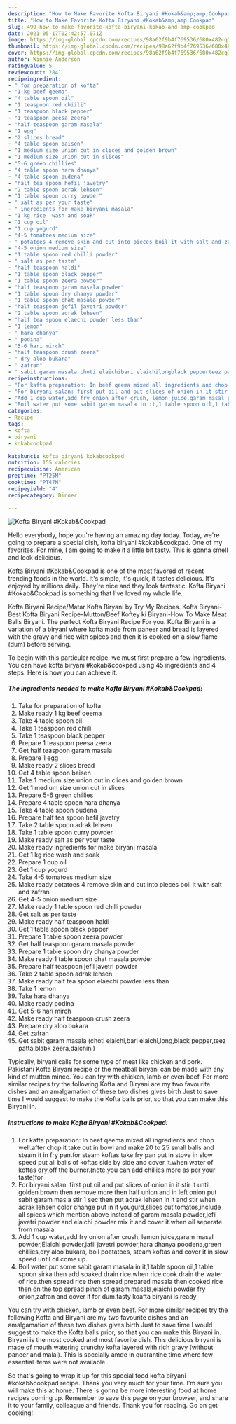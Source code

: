 ```yaml
---
description: "How to Make Favorite Kofta Biryani #Kokab&amp;amp;Cookpad"
title: "How to Make Favorite Kofta Biryani #Kokab&amp;amp;Cookpad"
slug: 499-how-to-make-favorite-kofta-biryani-kokab-and-amp-cookpad
date: 2021-05-17T02:42:57.071Z
image: https://img-global.cpcdn.com/recipes/98a62f9b4f769536/680x482cq70/kofta-biryani-kokabcookpad-recipe-main-photo.jpg
thumbnail: https://img-global.cpcdn.com/recipes/98a62f9b4f769536/680x482cq70/kofta-biryani-kokabcookpad-recipe-main-photo.jpg
cover: https://img-global.cpcdn.com/recipes/98a62f9b4f769536/680x482cq70/kofta-biryani-kokabcookpad-recipe-main-photo.jpg
author: Winnie Anderson
ratingvalue: 5
reviewcount: 2841
recipeingredient:
- " for preparation of kofta"
- "1 kg beef qeema"
- "4 table spoon oil"
- "1 teaspoon red chiili"
- "1 teaspoon black pepper"
- "1 teaspoon peesa zeera"
- "half teaspoon garam masala"
- "1 egg"
- "2 slices bread"
- "4 table spoon baisen"
- "1 medium size union cut in clices and golden brown"
- "1 medium size union cut in slices"
- "5-6 green chillies"
- "4 table spoon hara dhanya"
- "4 table spoon pudena"
- "half tea spoon hefil javetry"
- "2 table spoon adrak lehsen"
- "1 table spoon curry powder"
- " salt as per your taste"
- " ingredients for make biryani masala"
- "1 kg rice  wash and soak"
- "1 cup oil"
- "1 cup yogurd"
- "4-5 tomatoes medium size"
- " potatoes 4 remove skin and cut into pieces boil it with salt and zafran"
- "4-5 onion medium size"
- "1 table spoon red chilli powder"
- " salt as per taste"
- "half teaspoon haldi"
- "1 table spoon black pepper"
- "1 table spoon zeera powder"
- "half teaspoon garam masala powder"
- "1 table spoon dry dhanya powder"
- "1 table spoon chat masala powder"
- "half teaspoon jefil javetri powder"
- "2 table spoon adrak lehsen"
- "half tea spoon elaechi powder less than"
- "1 lemon"
- " hara dhanya"
- " podina"
- "5-6 hari mirch"
- "half teaspoon crush zeera"
- " dry aloo bukara"
- " zafran"
- " sabit garam masala choti elaichibari elaichilongblack pepperteez pattablabk zeeradalchini"
recipeinstructions:
- "For kafta preparation: In beef qeema mixed all ingredients and chop well.after chop it take out in bowl and make 20 to 25 small balls and steam it in fry pan.for steam koftas take fry pan put in stove in slow speed put all balls of koftas side by side and cover it.when water of koftas dry,off the burner.(note.you can add chillies more as per your taste)for"
- "For biryani salan: first put oil and put slices of onion in it stir it until golden brown then remove more then half union and in left onion put sabit garam masla stir 1 sec then put adrak lehsen in it and stir when adrak lehsen color change put in it yougurd,slices cut tomatos,include all spices which mention above instead of garam masala powder,jefil javetri powder and elaichi powder mix it and cover it.when oil seperate from masala."
- "Add 1 cup water,add fry onion after crush, lemon juice,garam masal powder,Elaichi powder,jafil javetri powder,hara dhanya poodena,green chillies,dry aloo bukara, boil poatatoes, steam koftas and cover it in slow speed until oil come up."
- "Boil water put some sabit garam masala in it,1 table spoon oil,1 table spoon sirka then add soaked drain rice.when rice cook drain the water of rice.then spread rice then spread prepared masala then cooked rice then on the top spread pinch of garam masala,elaichi powder fry onion,zafran and cover it for dum.tasty koafta biryani is ready"
categories:
- Recipe
tags:
- kofta
- biryani
- kokabcookpad

katakunci: kofta biryani kokabcookpad 
nutrition: 155 calories
recipecuisine: American
preptime: "PT25M"
cooktime: "PT47M"
recipeyield: "4"
recipecategory: Dinner

---
```



![Kofta Biryani #Kokab&amp;Cookpad](https://img-global.cpcdn.com/recipes/98a62f9b4f769536/680x482cq70/kofta-biryani-kokabcookpad-recipe-main-photo.jpg)

Hello everybody, hope you're having an amazing day today. Today, we're going to prepare a special dish, kofta biryani #kokab&amp;cookpad. One of my favorites. For mine, I am going to make it a little bit tasty. This is gonna smell and look delicious.

Kofta Biryani #Kokab&amp;Cookpad is one of the most favored of recent trending foods in the world. It's simple, it's quick, it tastes delicious. It's enjoyed by millions daily. They're nice and they look fantastic. Kofta Biryani #Kokab&amp;Cookpad is something that I've loved my whole life.

Kofta Biryani Recipe/Matar Kofta Biryani by Try My Recipes. Kofta Biryani-Best Kofta Biryani Recipe-Mutton/Beef Koftey ki Biryani-How To Make Meat Balls Biryani. The perfect Kofta Biryani Recipe For you. Kofta Biryani is a variation of a biryani where kofta made from paneer and bread is layered with the gravy and rice with spices and then it is cooked on a slow flame (dum) before serving.


To begin with this particular recipe, we must first prepare a few ingredients. You can have kofta biryani #kokab&amp;cookpad using 45 ingredients and 4 steps. Here is how you can achieve it.

<!--inarticleads1-->

##### The ingredients needed to make Kofta Biryani #Kokab&amp;Cookpad:

1. Take  for preparation of kofta
1. Make ready 1 kg beef qeema
1. Take 4 table spoon oil
1. Take 1 teaspoon red chiili
1. Take 1 teaspoon black pepper
1. Prepare 1 teaspoon peesa zeera
1. Get half teaspoon garam masala
1. Prepare 1 egg
1. Make ready 2 slices bread
1. Get 4 table spoon baisen
1. Take 1 medium size union cut in clices and golden brown
1. Get 1 medium size union cut in slices
1. Prepare 5-6 green chillies
1. Prepare 4 table spoon hara dhanya
1. Take 4 table spoon pudena
1. Prepare half tea spoon hefil javetry
1. Take 2 table spoon adrak lehsen
1. Take 1 table spoon curry powder
1. Make ready  salt as per your taste
1. Make ready  ingredients for make biryani masala
1. Get 1 kg rice  wash and soak
1. Prepare 1 cup oil
1. Get 1 cup yogurd
1. Take 4-5 tomatoes medium size
1. Make ready  potatoes 4 remove skin and cut into pieces boil it with salt and zafran
1. Get 4-5 onion medium size
1. Make ready 1 table spoon red chilli powder
1. Get  salt as per taste
1. Make ready half teaspoon haldi
1. Get 1 table spoon black pepper
1. Prepare 1 table spoon zeera powder
1. Get half teaspoon garam masala powder
1. Prepare 1 table spoon dry dhanya powder
1. Make ready 1 table spoon chat masala powder
1. Prepare half teaspoon jefil javetri powder
1. Take 2 table spoon adrak lehsen
1. Make ready half tea spoon elaechi powder less than
1. Take 1 lemon
1. Take  hara dhanya
1. Make ready  podina
1. Get 5-6 hari mirch
1. Make ready half teaspoon crush zeera
1. Prepare  dry aloo bukara
1. Get  zafran
1. Get  sabit garam masala (choti elaichi,bari elaichi,long,black pepper,teez patta,blabk zeera,dalchini)


Typically, biryani calls for some type of meat like chicken and pork. Pakistani Kofta Biryani recipe or the meatball biryani can be made with any kind of mutton mince. You can try with chicken, lamb or even beef. For more similar recipes try the following Kofta and Biryani are my two favourite dishes and an amalgamation of these two dishes gives birth Just to save time I would suggest to make the Kofta balls prior, so that you can make this Biryani in. 

<!--inarticleads2-->

##### Instructions to make Kofta Biryani #Kokab&amp;Cookpad:

1. For kafta preparation: In beef qeema mixed all ingredients and chop well.after chop it take out in bowl and make 20 to 25 small balls and steam it in fry pan.for steam koftas take fry pan put in stove in slow speed put all balls of koftas side by side and cover it.when water of koftas dry,off the burner.(note.you can add chillies more as per your taste)for
1. For biryani salan: first put oil and put slices of onion in it stir it until golden brown then remove more then half union and in left onion put sabit garam masla stir 1 sec then put adrak lehsen in it and stir when adrak lehsen color change put in it yougurd,slices cut tomatos,include all spices which mention above instead of garam masala powder,jefil javetri powder and elaichi powder mix it and cover it.when oil seperate from masala.
1. Add 1 cup water,add fry onion after crush, lemon juice,garam masal powder,Elaichi powder,jafil javetri powder,hara dhanya poodena,green chillies,dry aloo bukara, boil poatatoes, steam koftas and cover it in slow speed until oil come up.
1. Boil water put some sabit garam masala in it,1 table spoon oil,1 table spoon sirka then add soaked drain rice.when rice cook drain the water of rice.then spread rice then spread prepared masala then cooked rice then on the top spread pinch of garam masala,elaichi powder fry onion,zafran and cover it for dum.tasty koafta biryani is ready


You can try with chicken, lamb or even beef. For more similar recipes try the following Kofta and Biryani are my two favourite dishes and an amalgamation of these two dishes gives birth Just to save time I would suggest to make the Kofta balls prior, so that you can make this Biryani in. Biryani is the most cooked and most favorite dish. This delicious biryani is made of mouth watering crunchy kofta layered with rich gravy (without paneer and malai). This is specially amde in quarantine time where few essential items were not available. 

So that's going to wrap it up for this special food kofta biryani #kokab&amp;cookpad recipe. Thank you very much for your time. I'm sure you will make this at home. There is gonna be more interesting food at home recipes coming up. Remember to save this page on your browser, and share it to your family, colleague and friends. Thank you for reading. Go on get cooking!
